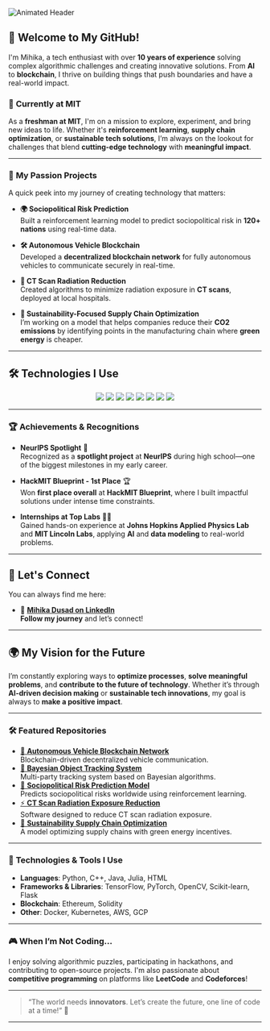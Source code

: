 ![Animated Header](https://github.com/mihikadusad/mihikadusad/blob/main/assets/github_intro_v3.gif)


## 🚀 Welcome to My GitHub!

I'm Mihika, a tech enthusiast with over **10 years of experience** solving complex algorithmic challenges and creating innovative solutions. From **AI** to **blockchain**, I thrive on building things that push boundaries and have a real-world impact.

### 📍 **Currently at MIT**  
As a **freshman at MIT**, I'm on a mission to explore, experiment, and bring new ideas to life. Whether it's **reinforcement learning**, **supply chain optimization**, or **sustainable tech solutions**, I’m always on the lookout for challenges that blend **cutting-edge technology** with **meaningful impact**.

---

### 💼 **My Passion Projects**  
A quick peek into my journey of creating technology that matters: 

- **🌍 Sociopolitical Risk Prediction**  
  Built a reinforcement learning model to predict sociopolitical risk in **120+ nations** using real-time data.

- **🛠️ Autonomous Vehicle Blockchain**  
  Developed a **decentralized blockchain network** for fully autonomous vehicles to communicate securely in real-time.

- **🏥 CT Scan Radiation Reduction**  
  Created algorithms to minimize radiation exposure in **CT scans**, deployed at local hospitals.

- **🌱 Sustainability-Focused Supply Chain Optimization**  
  I’m working on a model that helps companies reduce their **CO2 emissions** by identifying points in the manufacturing chain where **green energy** is cheaper.

---

## 🛠️ **Technologies I Use**

<p align="center">
  <img src="https://img.shields.io/badge/Python-3.9-blue?logo=python&logoColor=yellow" />
  <img src="https://img.shields.io/badge/C%2B%2B-blue?logo=cplusplus&logoColor=white" />
  <img src="https://img.shields.io/badge/Java-orange?logo=java&logoColor=white" />
  <img src="https://img.shields.io/badge/HTML5-blue?logo=html5&logoColor=white" />
  <img src="https://img.shields.io/badge/Julia-blue?logo=julia&logoColor=white" />
  <img src="https://img.shields.io/badge/AI-red?logo=ai&logoColor=white" />
  <img src="https://img.shields.io/badge/Blockchain-lightgray?logo=ethereum&logoColor=green" />
  <img src="https://img.shields.io/badge/ML-green?logo=machinelearning&logoColor=white" />
</p>

---

### 🏆 **Achievements & Recognitions**

- **NeurIPS Spotlight** 🌟  
  Recognized as a **spotlight project** at **NeurIPS** during high school—one of the biggest milestones in my early career.

- **HackMIT Blueprint - 1st Place** 🏆  
  Won **first place overall** at **HackMIT Blueprint**, where I built impactful solutions under intense time constraints.

- **Internships at Top Labs** 🧑‍🔬  
  Gained hands-on experience at **Johns Hopkins Applied Physics Lab** and **MIT Lincoln Labs**, applying **AI** and **data modeling** to real-world problems.

---

## 🔗 **Let's Connect**  
You can always find me here:  

- 🔗 **[Mihika Dusad on LinkedIn](https://linkedin.com/in/mihika-dusad/)**  
  **Follow my journey** and let’s connect!

---

## 🌍 **My Vision for the Future**

I’m constantly exploring ways to **optimize processes**, **solve meaningful problems**, and **contribute to the future of technology**. Whether it’s through **AI-driven decision making** or **sustainable tech innovations**, my goal is always to **make a positive impact**.

---

### 🛠️ **Featured Repositories**  

- [🔗 **Autonomous Vehicle Blockchain Network**](https://github.com/yourrepo)  
  Blockchain-driven decentralized vehicle communication.
- [📡 **Bayesian Object Tracking System**](https://github.com/yourrepo)  
  Multi-party tracking system based on Bayesian algorithms.
- [🤖 **Sociopolitical Risk Prediction Model**](https://github.com/yourrepo)  
  Predicts sociopolitical risks worldwide using reinforcement learning.
- [⚡ **CT Scan Radiation Exposure Reduction**](https://github.com/yourrepo)  
  Software designed to reduce CT scan radiation exposure.
- [🌱 **Sustainability Supply Chain Optimization**](https://github.com/yourrepo)  
  A model optimizing supply chains with green energy incentives.

---

### 🔧 **Technologies & Tools I Use**

- **Languages**: Python, C++, Java, Julia, HTML  
- **Frameworks & Libraries**: TensorFlow, PyTorch, OpenCV, Scikit-learn, Flask  
- **Blockchain**: Ethereum, Solidity  
- **Other**: Docker, Kubernetes, AWS, GCP  

---

### 🎮 **When I’m Not Coding…**  
I enjoy solving algorithmic puzzles, participating in hackathons, and contributing to open-source projects. I'm also passionate about **competitive programming** on platforms like **LeetCode** and **Codeforces**!

---

> “The world needs **innovators**. Let’s create the future, one line of code at a time!” 🌱

---

